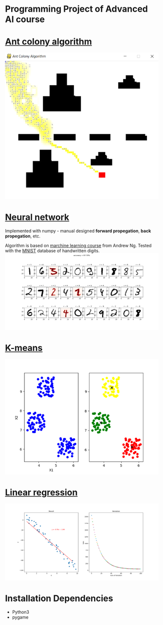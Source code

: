 # Programming Project of Advanced AI course 

# [Ant colony algorithm]()
<img src="Ant_colony/result.png" width="auto" >

# [Neural network]()
Implemented with numpy - manual designed **forward propegation**, **back propegation**, etc.

Algorithm is based on [marchine learning course](https://www.coursera.org/learn/machine-learning) from Andrew Ng. Tested with the [MNIST](http://yann.lecun.com/exdb/mnist/) database of handwritten digits.
<img src="Neural_network/result.png" width="auto" >

# [K-means]()
<img src="K-means/result.png" width="auto" >

# [Linear regression]()
<img src="Linear_regression/result.png" width="auto" >


# Installation Dependencies
* Python3
* pygame